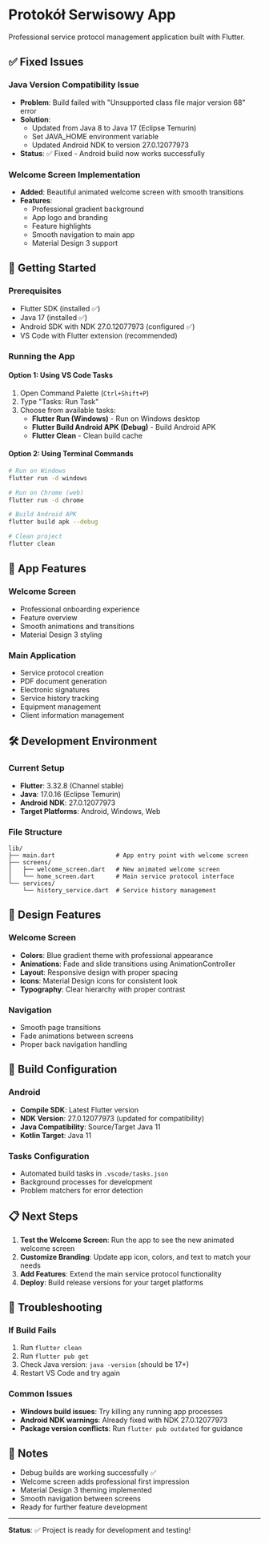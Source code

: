 # Protokół Serwisowy App

Professional service protocol management application built with Flutter.

## ✅ Fixed Issues

### Java Version Compatibility Issue
- **Problem**: Build failed with "Unsupported class file major version 68" error
- **Solution**: 
  - Updated from Java 8 to Java 17 (Eclipse Temurin)
  - Set JAVA_HOME environment variable
  - Updated Android NDK to version 27.0.12077973
- **Status**: ✅ Fixed - Android build now works successfully

### Welcome Screen Implementation
- **Added**: Beautiful animated welcome screen with smooth transitions
- **Features**:
  - Professional gradient background
  - App logo and branding
  - Feature highlights
  - Smooth navigation to main app
  - Material Design 3 support

## 🚀 Getting Started

### Prerequisites
- Flutter SDK (installed ✅)
- Java 17 (installed ✅)
- Android SDK with NDK 27.0.12077973 (configured ✅)
- VS Code with Flutter extension (recommended)

### Running the App

#### Option 1: Using VS Code Tasks
1. Open Command Palette (`Ctrl+Shift+P`)
2. Type "Tasks: Run Task"
3. Choose from available tasks:
   - **Flutter Run (Windows)** - Run on Windows desktop
   - **Flutter Build Android APK (Debug)** - Build Android APK
   - **Flutter Clean** - Clean build cache

#### Option 2: Using Terminal Commands
```bash
# Run on Windows
flutter run -d windows

# Run on Chrome (web)
flutter run -d chrome

# Build Android APK
flutter build apk --debug

# Clean project
flutter clean
```

## 📱 App Features

### Welcome Screen
- Professional onboarding experience
- Feature overview
- Smooth animations and transitions
- Material Design 3 styling

### Main Application
- Service protocol creation
- PDF document generation
- Electronic signatures
- Service history tracking
- Equipment management
- Client information management

## 🛠️ Development Environment

### Current Setup
- **Flutter**: 3.32.8 (Channel stable)
- **Java**: 17.0.16 (Eclipse Temurin)
- **Android NDK**: 27.0.12077973
- **Target Platforms**: Android, Windows, Web

### File Structure
```
lib/
├── main.dart                 # App entry point with welcome screen
├── screens/
│   ├── welcome_screen.dart   # New animated welcome screen
│   └── home_screen.dart      # Main service protocol interface
└── services/
    └── history_service.dart  # Service history management
```

## 🎨 Design Features

### Welcome Screen
- **Colors**: Blue gradient theme with professional appearance
- **Animations**: Fade and slide transitions using AnimationController
- **Layout**: Responsive design with proper spacing
- **Icons**: Material Design icons for consistent look
- **Typography**: Clear hierarchy with proper contrast

### Navigation
- Smooth page transitions
- Fade animations between screens
- Proper back navigation handling

## 🔧 Build Configuration

### Android
- **Compile SDK**: Latest Flutter version
- **NDK Version**: 27.0.12077973 (updated for compatibility)
- **Java Compatibility**: Source/Target Java 11
- **Kotlin Target**: Java 11

### Tasks Configuration
- Automated build tasks in `.vscode/tasks.json`
- Background processes for development
- Problem matchers for error detection

## 📋 Next Steps

1. **Test the Welcome Screen**: Run the app to see the new animated welcome screen
2. **Customize Branding**: Update app icon, colors, and text to match your needs
3. **Add Features**: Extend the main service protocol functionality
4. **Deploy**: Build release versions for your target platforms

## 🐛 Troubleshooting

### If Build Fails
1. Run `flutter clean`
2. Run `flutter pub get`
3. Check Java version: `java -version` (should be 17+)
4. Restart VS Code and try again

### Common Issues
- **Windows build issues**: Try killing any running app processes
- **Android NDK warnings**: Already fixed with NDK 27.0.12077973
- **Package version conflicts**: Run `flutter pub outdated` for guidance

## 📝 Notes

- Debug builds are working successfully ✅
- Welcome screen adds professional first impression
- Material Design 3 theming implemented
- Smooth navigation between screens
- Ready for further feature development

---

**Status**: ✅ Project is ready for development and testing!
